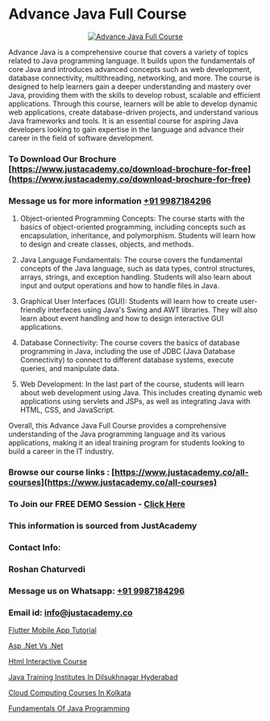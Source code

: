 # Advance Java Full Course

<p align="center">
  <a href="https://justacademy.co/course-detail/core-java-training">
    <img src="https://justacademy.co/storage2/course_image/1677245426_course_image.webp" alt="Advance Java Full Course">
  </a>
</p>


Advance Java is a comprehensive course that covers a variety of topics related to Java programming language. It builds upon the fundamentals of core Java and introduces advanced concepts such as web development, database connectivity, multithreading, networking, and more. The course is designed to help learners gain a deeper understanding and mastery over Java, providing them with the skills to develop robust, scalable and efficient applications. Through this course, learners will be able to develop dynamic web applications, create database-driven projects, and understand various Java frameworks and tools. It is an essential course for aspiring Java developers looking to gain expertise in the language and advance their career in the field of software development.
### To Download Our Brochure [https://www.justacademy.co/download-brochure-for-free](https://www.justacademy.co/download-brochure-for-free)
### Message us for more information [+91 9987184296](https://api.whatsapp.com/send?phone=919987184296)
1) Object-oriented Programming Concepts: The course starts with the basics of object-oriented programming, including concepts such as encapsulation, inheritance, and polymorphism. Students will learn how to design and create classes, objects, and methods.

2) Java Language Fundamentals: The course covers the fundamental concepts of the Java language, such as data types, control structures, arrays, strings, and exception handling. Students will also learn about input and output operations and how to handle files in Java.

3) Graphical User Interfaces (GUI): Students will learn how to create user-friendly interfaces using Java's Swing and AWT libraries. They will also learn about event handling and how to design interactive GUI applications.

4) Database Connectivity: The course covers the basics of database programming in Java, including the use of JDBC (Java Database Connectivity) to connect to different database systems, execute queries, and manipulate data.

5) Web Development: In the last part of the course, students will learn about web development using Java. This includes creating dynamic web applications using servlets and JSPs, as well as integrating Java with HTML, CSS, and JavaScript.

Overall, this Advance Java Full Course provides a comprehensive understanding of the Java programming language and its various applications, making it an ideal training program for students looking to build a career in the IT industry.

### Browse our course links : [https://www.justacademy.co/all-courses](https://www.justacademy.co/all-courses) 
### To Join our FREE DEMO Session - [Click Here](https://www.justacademy.co/register-for-course-demo)


### This information is sourced from JustAcademy
### Contact Info:
### Roshan Chaturvedi
### Message us on Whatsapp: [+91 9987184296](https://api.whatsapp.com/send?phone=919987184296)
### Email id: [info@justacademy.co](mailto:info@justacademy.co)
                
[Flutter Mobile App Tutorial](0)

[Asp .Net Vs .Net](https://www.linkedin.com/pulse/asp-net-vs-software-training-sunnyvale-za4mc?trackingId=O33W8CpWY3Nm4A2q5w6RHg%3D%3D&lipi=urn%3Ali%3Apage%3Ad_flagship3_company_admin%3BM5QnzWJERjun88GkJ%2BYkdw%3D%3D)

[Html Interactive Course](https://medium.com/@negishivu99/html-interactive-course-9620635cdb98)

[Java Training Institutes In Dilsukhnagar Hyderabad](https://medium.com/@namusn/java-training-institutes-in-dilsukhnagar-hyderabad-a78e5bd0b7b0)

[Cloud Computing Courses In Kolkata](https://justacademyin.github.io/justacademy/cloud-computing-courses-in-kolkata)

[Fundamentals Of Java Programming](https://justacademyin.github.io/justacademy/fundamentals-of-java-programming)

